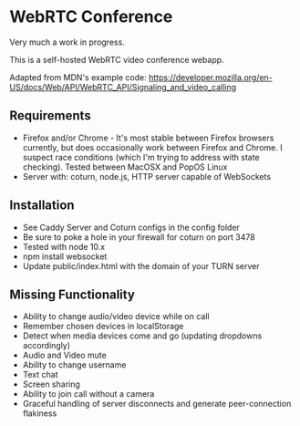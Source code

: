 # WebRTC Conference

Very much a work in progress.

This is a self-hosted WebRTC video conference webapp.

Adapted from MDN's example code: https://developer.mozilla.org/en-US/docs/Web/API/WebRTC_API/Signaling_and_video_calling



## Requirements

* Firefox and/or Chrome - It's most stable between Firefox browsers currently, but does occasionally work between Firefox and Chrome. I suspect race conditions (which I'm trying to address with state checking). Tested between MacOSX and PopOS Linux
* Server with: coturn, node.js, HTTP server capable of WebSockets

## Installation

* See Caddy Server and Coturn configs in the config folder
* Be sure to poke a hole in your firewall for coturn on port 3478
* Tested with node 10.x
* npm install websocket
* Update public/index.html with the domain of your TURN server

## Missing Functionality

* Ability to change audio/video device while on call
* Remember chosen devices in localStorage
* Detect when media devices come and go (updating dropdowns accordingly)
* Audio and Video mute
* Ability to change username
* Text chat
* Screen sharing
* Ability to join call without a camera
* Graceful handling of server disconnects and generate peer-connection flakiness
